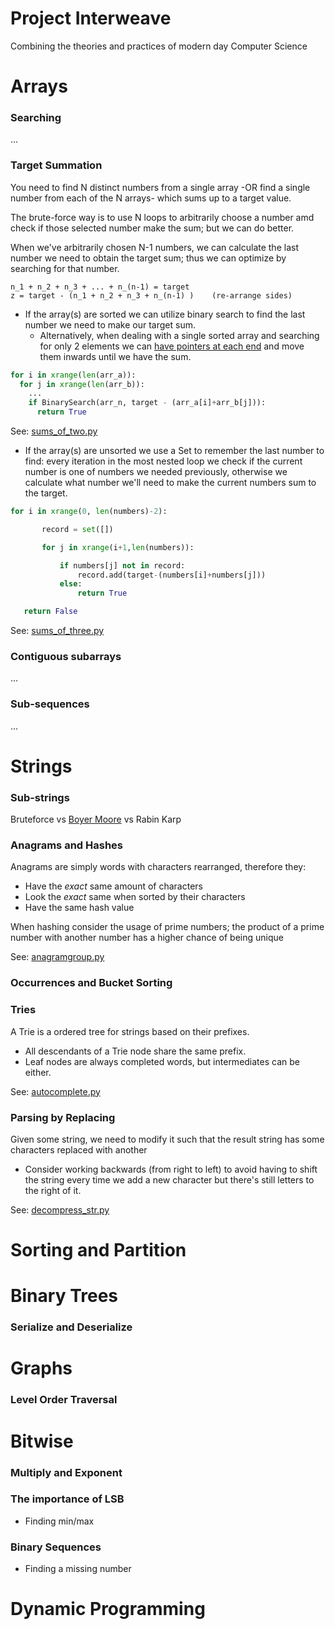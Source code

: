 # Project Interweave
Combining the theories and practices of modern day Computer Science


# Arrays

### Searching
...

### Target Summation
You need to find N distinct numbers from a single array -OR find a single number from each of the N arrays- which sums up to a target value.

The brute-force way is to use N loops to arbitrarily choose a number amd check if those selected number make the sum; but we can do better.

When we've arbitrarily chosen N-1 numbers, we can calculate the last number we need to obtain the target sum; thus we can optimize by searching for that number.
```
n_1 + n_2 + n_3 + ... + n_(n-1) = target
z = target - (n_1 + n_2 + n_3 + n_(n-1) )    (re-arrange sides)
```

- If the array(s) are sorted we can utilize binary search to find the last number we need to make our target sum.
  - Alternatively, when dealing with a single sorted array and searching for only 2 elements we can [have pointers at each end](python/sums_of_two.py) and move them inwards until we have the sum.

```python
for i in xrange(len(arr_a)):
  for j in xrange(len(arr_b)):
    ...
    if BinarySearch(arr_n, target - (arr_a[i]+arr_b[j])):
      return True
```
See: [sums_of_two.py](python/sums_of_two.py)

- If the array(s) are unsorted we use a Set to remember the last number to find: every iteration in the most nested loop we check if the current number is one of numbers we needed previously, otherwise we calculate what number we'll need to make the current numbers sum to the target.

```python
for i in xrange(0, len(numbers)-2):

       record = set([])

       for j in xrange(i+1,len(numbers)):

           if numbers[j] not in record:
               record.add(target-(numbers[i]+numbers[j]))
           else:
               return True

   return False
```
See: [sums_of_three.py](python/sums_of_three.py)

### Contiguous subarrays
...

### Sub-sequences
...

# Strings
### Sub-strings
Bruteforce vs [Boyer Moore](python/boyer_moore.py) vs Rabin Karp

### Anagrams and Hashes

Anagrams are simply words with characters rearranged, therefore they:
 - Have the *exact* same amount of characters
 - Look the *exact* same when sorted by their characters
 - Have the same hash value

When hashing consider the usage of prime numbers; the product of a prime number with another number has a higher chance of being unique

See: [anagramgroup.py](python/anagramgroup.py)

### Occurrences and Bucket Sorting

### Tries

A Trie is a ordered tree for strings based on their prefixes.
 - All descendants of a Trie node share the same prefix.
 - Leaf nodes are always completed words, but intermediates can be either.

See: [autocomplete.py](python/autocomplete.py)

### Parsing by Replacing

Given some string, we need to modify it such that the result string has some characters replaced with another
 - Consider working backwards (from right to left) to avoid having to shift the string every time we add a new character but there's still letters to the right of it.

See: [decompress_str.py](python/decompress_str.py)

# Sorting and Partition

# Binary Trees
### Serialize and Deserialize

# Graphs
### Level Order Traversal

# Bitwise
### Multiply and Exponent
### The importance of LSB
- Finding min/max
### Binary Sequences
- Finding a missing number

# Dynamic Programming
